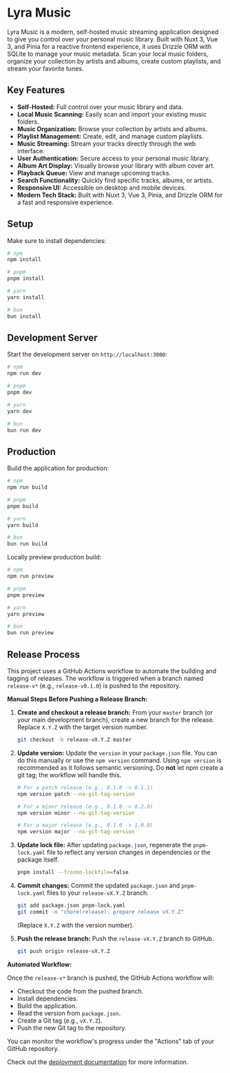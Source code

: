 # Lyra Music

Lyra Music is a modern, self-hosted music streaming application designed to give you control over your personal music library. Built with Nuxt 3, Vue 3, and Pinia for a reactive frontend experience, it uses Drizzle ORM with SQLite to manage your music metadata. Scan your local music folders, organize your collection by artists and albums, create custom playlists, and stream your favorite tunes.

## Key Features

*   **Self-Hosted:** Full control over your music library and data.
*   **Local Music Scanning:** Easily scan and import your existing music folders.
*   **Music Organization:** Browse your collection by artists and albums.
*   **Playlist Management:** Create, edit, and manage custom playlists.
*   **Music Streaming:** Stream your tracks directly through the web interface.
*   **User Authentication:** Secure access to your personal music library.
*   **Album Art Display:** Visually browse your library with album cover art.
*   **Playback Queue:** View and manage upcoming tracks.
*   **Search Functionality:** Quickly find specific tracks, albums, or artists.
*   **Responsive UI:** Accessible on desktop and mobile devices.
*   **Modern Tech Stack:** Built with Nuxt 3, Vue 3, Pinia, and Drizzle ORM for a fast and responsive experience.

## Setup

Make sure to install dependencies:

```bash
# npm
npm install

# pnpm
pnpm install

# yarn
yarn install

# bun
bun install
```

## Development Server

Start the development server on `http://localhost:3000`:

```bash
# npm
npm run dev

# pnpm
pnpm dev

# yarn
yarn dev

# bun
bun run dev
```

## Production

Build the application for production:

```bash
# npm
npm run build

# pnpm
pnpm build

# yarn
yarn build

# bun
bun run build
```

Locally preview production build:

```bash
# npm
npm run preview

# pnpm
pnpm preview

# yarn
yarn preview

# bun
bun run preview
```

## Release Process

This project uses a GitHub Actions workflow to automate the building and tagging of releases. The workflow is triggered when a branch named `release-v*` (e.g., `release-v0.1.0`) is pushed to the repository.

**Manual Steps Before Pushing a Release Branch:**

1.  **Create and checkout a release branch:**
    From your `master` branch (or your main development branch), create a new branch for the release. Replace `X.Y.Z` with the target version number.
    ```bash
    git checkout -b release-vX.Y.Z master
    ```

2.  **Update version:**
    Update the `version` in your `package.json` file. You can do this manually or use the `npm version` command. Using `npm version` is recommended as it follows semantic versioning. Do **not** let npm create a git tag; the workflow will handle this.
    ```bash
    # For a patch release (e.g., 0.1.0 -> 0.1.1)
    npm version patch --no-git-tag-version

    # For a minor release (e.g., 0.1.0 -> 0.2.0)
    npm version minor --no-git-tag-version

    # For a major release (e.g., 0.1.0 -> 1.0.0)
    npm version major --no-git-tag-version
    ```

3.  **Update lock file:**
    After updating `package.json`, regenerate the `pnpm-lock.yaml` file to reflect any version changes in dependencies or the package itself.
    ```bash
    pnpm install --frozen-lockfile=false
    ```

4.  **Commit changes:**
    Commit the updated `package.json` and `pnpm-lock.yaml` files to your `release-vX.Y.Z` branch.
    ```bash
    git add package.json pnpm-lock.yaml
    git commit -m "chore(release): prepare release vX.Y.Z"
    ```
    (Replace `X.Y.Z` with the version number).

5.  **Push the release branch:**
    Push the `release-vX.Y.Z` branch to GitHub.
    ```bash
    git push origin release-vX.Y.Z
    ```

**Automated Workflow:**

Once the `release-v*` branch is pushed, the GitHub Actions workflow will:
*   Checkout the code from the pushed branch.
*   Install dependencies.
*   Build the application.
*   Read the version from `package.json`.
*   Create a Git tag (e.g., `vX.Y.Z`).
*   Push the new Git tag to the repository.

You can monitor the workflow's progress under the "Actions" tab of your GitHub repository.

Check out the [deployment documentation](https://nuxt.com/docs/getting-started/deployment) for more information.

